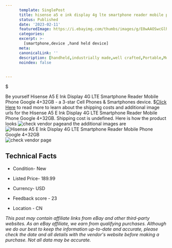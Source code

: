 ```yaml
---
      template: SinglePost
      title: hisense a5 e ink display 4g lte smartphone reader mobile phone google 4 32gb
      status: Published
      date: '2023-02-11'
      featuredImage: https://i.ebayimg.com/thumbs/images/g/E0wAAOSwcGlhT8zA/s-l225.jpg
      categories: 
      excerpt: >-
        [smartphone,device ,hand held device]
      meta:
      canonicalLink: ''
      description: [handheld,industrially made,well crafted,Portable,Mobile,Compact,Convenient,Lightweight,Maneuverable,Man-portable,Miniature,Carriable,Hand-held,Light,Holdable,Transportable,Mobile device,Pocket-sized,On-the-go,Wireless,Cordless,Compact size,Convenient size, smartphone,device ,hand held device]
      noindex: false
      
        
---
```

$

Be yourself Hisense A5 E Ink Display 4G LTE Smartphone Reader Mobile Phone Google 4+32GB - a 3-star Cell Phones & Smartphones device.
$[Click Here](https://www.ebay.com/itm/174953760855?hash=item28bc0e8857%3Ag%3AE0wAAOSwcGlhT8zA&mkevt=1&mkcid=1&mkrid=711-53200-19255-0&campid=%253CePNCampaignId%253E&customid=%253CreferenceId%253E&toolid=10049) to read more to learn about the shipping costs and additional image urls for the Hisense A5 E Ink Display 4G LTE Smartphone Reader Mobile Phone Google 4+32GB. Shipping cost is undefined. Here is how the product looks ![check vendor page](https://i.ebayimg.com/thumbs/images/g/E0wAAOSwcGlhT8zA/s-l225.jpg)and the additional images are![Hisense A5 E Ink Display 4G LTE Smartphone Reader Mobile Phone Google 4+32GB](https://i.ebayimg.com/images/g/E0wAAOSwcGlhT8zA/s-l960.jpg)![check vendor page](https://origin-galleryplus.ebayimg.com/ws/web/174953760855_2_0_1/225x225.jpg,https://origin-galleryplus.ebayimg.com/ws/web/174953760855_3_0_1/225x225.jpg,https://origin-galleryplus.ebayimg.com/ws/web/174953760855_4_0_1/225x225.jpg,https://origin-galleryplus.ebayimg.com/ws/web/174953760855_5_0_1/225x225.jpg,https://origin-galleryplus.ebayimg.com/ws/web/174953760855_6_0_1/225x225.jpg,https://origin-galleryplus.ebayimg.com/ws/web/174953760855_7_0_1/225x225.jpg,https://origin-galleryplus.ebayimg.com/ws/web/174953760855_8_0_1/225x225.jpg,https://origin-galleryplus.ebayimg.com/ws/web/174953760855_9_0_1/225x225.jpg,https://origin-galleryplus.ebayimg.com/ws/web/174953760855_10_0_1/225x225.jpg,https://origin-galleryplus.ebayimg.com/ws/web/174953760855_11_0_1/225x225.jpg,https://origin-galleryplus.ebayimg.com/ws/web/174953760855_12_0_1/225x225.jpg)



 ## Technical Facts 



     
      

 - Condition- New 


      

 - Listed Price- 189.99 


      

 - Currency- USD 


      

 - Feedback score - 23 


      

 - Location - CN 


      
      

 *_This post may contain affiliate links from eBay and other third-party websites. As an eBay affiliate, we earn from qualifying purchases. Although we do our best to keep the information up-to-date and accurate, please check the date and all details with the vendor's website before making a purchase. Not all data may be accurate._*






